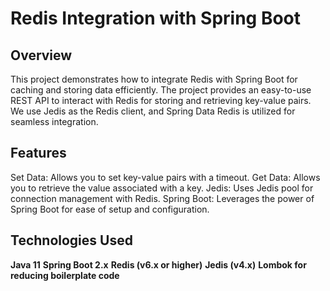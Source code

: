 # Redis Integration with Spring Boot


## Overview
This project demonstrates how to integrate Redis with Spring Boot for caching and storing data efficiently. The project provides an easy-to-use REST API to interact with Redis for storing and retrieving key-value pairs. We use Jedis as the Redis client, and Spring Data Redis is utilized for seamless integration.

## Features
Set Data: Allows you to set key-value pairs with a timeout.
Get Data: Allows you to retrieve the value associated with a key.
Jedis: Uses Jedis pool for connection management with Redis.
Spring Boot: Leverages the power of Spring Boot for ease of setup and configuration.


## Technologies Used
**Java 11**
**Spring Boot 2.x**
**Redis (v6.x or higher)**
**Jedis (v4.x)**
**Lombok for reducing boilerplate code**
